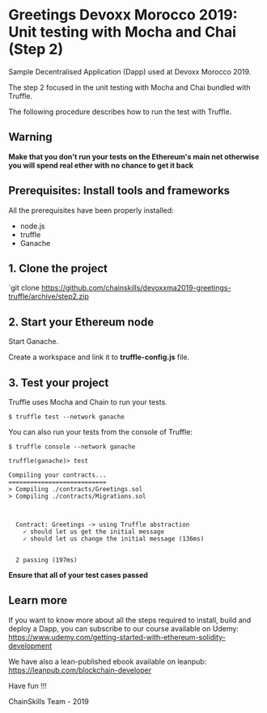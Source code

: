 # Greetings Devoxx Morocco 2019: Unit testing with Mocha and Chai (Step 2)

Sample Decentralised Application (Dapp) used at Devoxx Morocco 2019.

The step 2 focused in the unit testing with Mocha and Chai bundled with Truffle.

The following procedure describes how to run the test with Truffle.

## Warning

**Make that you don't run your tests on the Ethereum's main net otherwise you will spend real ether with no chance to get it back**

## Prerequisites: Install tools and frameworks

All the prerequisites have been properly installed:

- node.js
- truffle
- Ganache

## 1. Clone the project

`git clone https://github.com/chainskills/devoxxma2019-greetings-truffle/archive/step2.zip

## 2. Start your Ethereum node

Start Ganache.

Create a workspace and link it to **truffle-config.js** file.

## 3. Test your project

Truffle uses Mocha and Chain to run your tests.

```
$ truffle test --network ganache
```

You can also run your tests from the console of Truffle:

```
$ truffle console --network ganache

truffle(ganache)> test

Compiling your contracts...
===========================
> Compiling ./contracts/Greetings.sol
> Compiling ./contracts/Migrations.sol



  Contract: Greetings -> using Truffle abstraction
    ✓ should let us get the initial message
    ✓ should let us change the initial message (136ms)


  2 passing (197ms)

```

**Ensure that all of your test cases passed**

## Learn more

If you want to know more about all the steps required to install, build and deploy a Dapp, you can subscribe to our course available on Udemy: https://www.udemy.com/getting-started-with-ethereum-solidity-development

We have also a lean-published ebook available on leanpub: https://leanpub.com/blockchain-developer

Have fun !!!

ChainSkills Team - 2019
